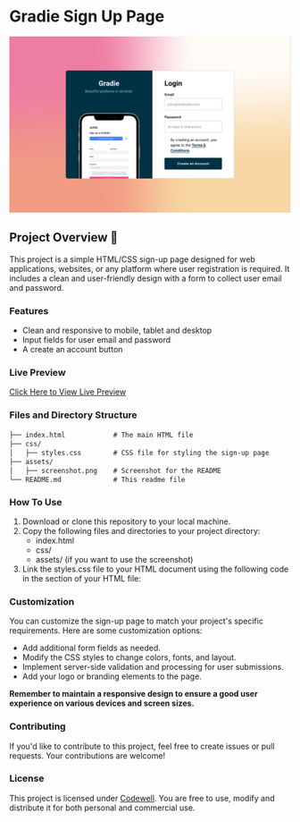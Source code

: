 # Gradie Sign Up Page
![Design preview for Gradie sign up page](./Design/Sign%20Up%20-%20Desktop%20View.png)

## Project Overview 👋
This project is a simple HTML/CSS sign-up page designed for web applications, websites, or any platform where user registration is required. It includes a clean and user-friendly design with a form to collect user email and password.

### Features
* Clean and responsive to mobile, tablet and desktop
* Input fields for user email and password
* A create an account button

### Live Preview
[Click Here to View Live Preview](https://naomit9.github.io/product-preview-card/)

### Files and Directory Structure 
```
├── index.html            # The main HTML file
├── css/
│   ├── styles.css        # CSS file for styling the sign-up page
├── assets/
│   ├── screenshot.png    # Screenshot for the README
└── README.md             # This readme file
```
### How To Use
1. Download or clone this repository to your local machine.
2. Copy the following files and directories to your project directory:
    * index.html
    * css/
    * assets/ (if you want to use the screenshot)
3. Link the styles.css file to your HTML document using the following code in the <head> section of your HTML file:
<link rel="stylesheet" type="text/css" href="css/styles.css">


### Customization
You can customize the sign-up page to match your project's specific requirements. Here are some customization options:

* Add additional form fields as needed.
* Modify the CSS styles to change colors, fonts, and layout.
* Implement server-side validation and processing for user submissions.
* Add your logo or branding elements to the page.

__Remember to maintain a responsive design to ensure a good user experience on various devices and screen sizes.__

### Contributing
If you'd like to contribute to this project, feel free to create issues or pull requests. Your contributions are welcome!

### License
This project is licensed under [Codewell](https://codewell.cc). You are free to use, modify and distribute it for both personal and commercial use. 



